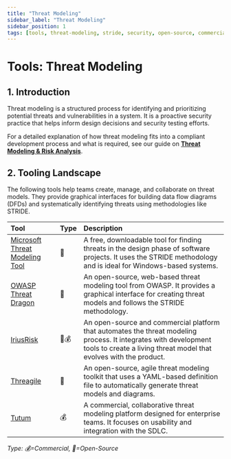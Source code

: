 ```yaml
---
title: "Threat Modeling"
sidebar_label: "Threat Modeling"
sidebar_position: 1
tags: [tools, threat-modeling, stride, security, open-source, commercial]
---
```

# Tools: Threat Modeling

## 1. Introduction

Threat modeling is a structured process for identifying and prioritizing potential threats and vulnerabilities in a system. It is a proactive security practice that helps inform design decisions and security testing efforts.

For a detailed explanation of how threat modeling fits into a compliant development process and what is required, see our guide on **[Threat Modeling & Risk Analysis](../implementation/build-phase/threat-modeling.md)**.

## 2. Tooling Landscape

The following tools help teams create, manage, and collaborate on threat models. They provide graphical interfaces for building data flow diagrams (DFDs) and systematically identifying threats using methodologies like STRIDE.

| Tool | Type | Description |
| :--- | :--- | :--- |
| [Microsoft Threat Modeling Tool](https://aka.ms/threatmodelingtool) | 🐙 | A free, downloadable tool for finding threats in the design phase of software projects. It uses the STRIDE methodology and is ideal for Windows-based systems. |
| [OWASP Threat Dragon](https://owasp.org/www-project-threat-dragon/) | 🐙 | An open-source, web-based threat modeling tool from OWASP. It provides a graphical interface for creating threat models and follows the STRIDE methodology. |
| [IriusRisk](https://www.iriusrisk.com/) | 🐙💰 | An open-source and commercial platform that automates the threat modeling process. It integrates with development tools to create a living threat model that evolves with the product. |
| [Threagile](https://threagile.io/) | 🐙 | An open-source, agile threat modeling toolkit that uses a YAML-based definition file to automatically generate threat models and diagrams. |
| [Tutum](https://www.tutum.tech) | 💰 | A commercial, collaborative threat modeling platform designed for enterprise teams. It focuses on usability and integration with the SDLC. |

<!-- vale off -->
*Type: 💰=Commercial, 🐙=Open-Source*
<!-- vale on -->

